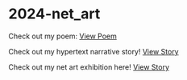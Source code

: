 # 2024-net_art

Check out my poem: [View Poem](poem.html)

Check out my hypertext narrative story! [View Story](https://xhrya.github.io/2024-net_art/hypertext/index.html)

Check out my net art exhibition here! [View Story](https://xhrya.github.io/2024-net_art/exhibition/index.html)

